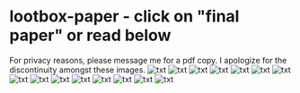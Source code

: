 # lootbox-paper - click on "final paper" or read below
For privacy reasons, please message me for a pdf copy.
I apologize for the discontinuity amongst these images.
![txt](https://github.com/StuartWaller/lootbox-paper/blob/master/updated_image.PNG)
![txt](https://github.com/StuartWaller/lootbox-paper/blob/master/2.JPG)
![txt](https://github.com/StuartWaller/lootbox-paper/blob/master/3.JPG)
![txt](https://github.com/StuartWaller/lootbox-paper/blob/master/4.JPG)
![txt](https://github.com/StuartWaller/lootbox-paper/blob/master/5.JPG)
![txt](https://github.com/StuartWaller/lootbox-paper/blob/master/6.JPG)
![txt](https://github.com/StuartWaller/lootbox-paper/blob/master/7.JPG)
![txt](https://github.com/StuartWaller/lootbox-paper/blob/master/8.JPG)
![txt](https://github.com/StuartWaller/lootbox-paper/blob/master/9.JPG)
![txt](https://github.com/StuartWaller/lootbox-paper/blob/master/10.JPG)
![txt](https://github.com/StuartWaller/lootbox-paper/blob/master/11.JPG)
![txt](https://github.com/StuartWaller/lootbox-paper/blob/master/12.JPG)
![txt](https://github.com/StuartWaller/lootbox-paper/blob/master/13.JPG)
![txt](https://github.com/StuartWaller/lootbox-paper/blob/master/14.JPG)
![txt](https://github.com/StuartWaller/lootbox-paper/blob/master/15.JPG)
